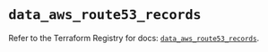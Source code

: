 # `data_aws_route53_records`

Refer to the Terraform Registry for docs: [`data_aws_route53_records`](https://registry.terraform.io/providers/hashicorp/aws/6.11.0/docs/data-sources/route53_records).
